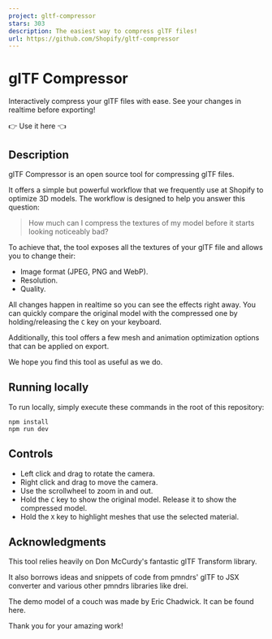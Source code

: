 ```yaml
---
project: gltf-compressor
stars: 303
description: The easiest way to compress glTF files!
url: https://github.com/Shopify/gltf-compressor
---
```


glTF Compressor
===============

Interactively compress your glTF files with ease. See your changes in realtime before exporting!

👉 Use it here 👈

Description
-----------

glTF Compressor is an open source tool for compressing glTF files.

It offers a simple but powerful workflow that we frequently use at Shopify to optimize 3D models. The workflow is designed to help you answer this question:

> How much can I compress the textures of my model before it starts looking noticeably bad?

To achieve that, the tool exposes all the textures of your glTF file and allows you to change their:

-   Image format (JPEG, PNG and WebP).
-   Resolution.
-   Quality.

All changes happen in realtime so you can see the effects right away. You can quickly compare the original model with the compressed one by holding/releasing the `C` key on your keyboard.

Additionally, this tool offers a few mesh and animation optimization options that can be applied on export.

We hope you find this tool as useful as we do.

Running locally
---------------

To run locally, simply execute these commands in the root of this repository:

```
npm install
npm run dev
```

Controls
--------

-   Left click and drag to rotate the camera.
-   Right click and drag to move the camera.
-   Use the scrollwheel to zoom in and out.
-   Hold the `C` key to show the original model. Release it to show the compressed model.
-   Hold the `X` key to highlight meshes that use the selected material.

Acknowledgments
---------------

This tool relies heavily on Don McCurdy's fantastic glTF Transform library.

It also borrows ideas and snippets of code from pmndrs' glTF to JSX converter and various other pmndrs libraries like drei.

The demo model of a couch was made by Eric Chadwick. It can be found here.

Thank you for your amazing work!
